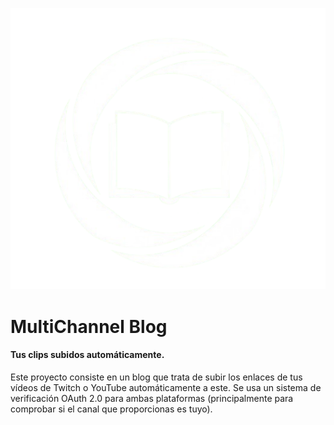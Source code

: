 ![ (Logotipo de MultiChannel Blog](https://github.com/cporgom/multichannel-blog/blob/main/multichannel-logo.png?raw=true)
# MultiChannel Blog

#### Tus clips subidos automáticamente.



Este proyecto consiste en un blog que trata de subir los enlaces de tus vídeos de Twitch o YouTube automáticamente a este. Se usa un sistema de verificación OAuth 2.0 para ambas plataformas (principalmente para comprobar si el canal que proporcionas es tuyo).

